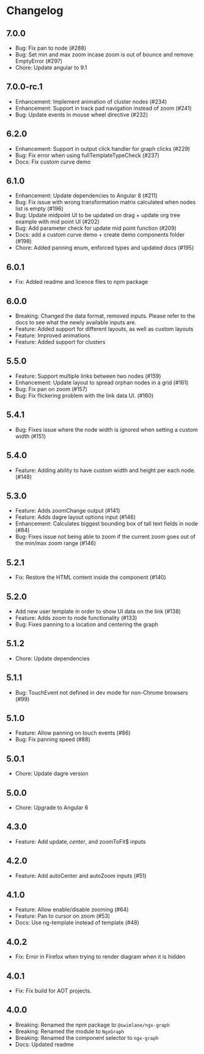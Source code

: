 # Changelog

## 7.0.0

- Bug: Fix pan to node (#288)
- Bug: Set min and max zoom incase zoom is out of bounce and remove EmptyError (#297)
- Chore: Update angular to 9.1

## 7.0.0-rc.1

- Enhancement: Implement animation of cluster nodes (#234)
- Enhancement: Support in track pad navigation instead of zoom (#241)
- Bug: Update events in mouse wheel directive (#232)

## 6.2.0

- Enhancement: Support in output click handler for graph clicks (#229)
- Bug: Fix error when using fullTemplateTypeCheck (#237)
- Docs: Fix custom curve demo

## 6.1.0

- Enhancement: Update dependencies to Angular 8 (#211)
- Bug: Fix issue with wrong transformation matrix calculated when nodes list is empty (#196)
- Bug: Update midpoint UI to be updated on drag + update org tree example with mid point UI (#202)
- Bug: Add parameter check for update mid point function (#209)
- Docs: add a custom curve demo + create demo components folder (#198)
- Chore: Added panning enum, enforced types and updated docs (#195)

## 6.0.1

- Fix: Added readme and licence files to npm package

## 6.0.0

- Breaking: Changed the data format, removed inputs. Please refer to the docs to see what the newly available inputs are.
- Feature: Added support for different layouts, as well as custom layouts
- Feature: Improved animations
- Feature: Added support for clusters

## 5.5.0

- Feature: Support multiple links between two nodes (#159)
- Enhancement: Update layout to spread orphan nodes in a grid (#161)
- Bug: Fix pan on zoom (#157)
- Bug: Fix flickering problem with the link data UI. (#160)

## 5.4.1

- Bug: Fixes issue where the node width is ignored when setting a custom width (#151)

## 5.4.0

- Feature: Adding ability to have custom width and height per each node. (#148)

## 5.3.0

- Feature: Adds zoomChange output (#141)
- Feature: Adds dagre layout options input (#146)
- Enhancement: Calculates biggest bounding box of tall text fields in node (#84)
- Bug: Fixes issue not being able to zoom if the current zoom goes out of the min/max zoom range (#146)

## 5.2.1

- Fix: Restore the HTML content inside the component (#140)

## 5.2.0

- Add new user template in order to show UI data on the link (#138)
- Feature: Adds zoom to node functionality (#133)
- Bug: Fixes panning to a location and centering the graph

## 5.1.2

- Chore: Update dependencies

## 5.1.1

- Bug: TouchEvent not defined in dev mode for non-Chrome browsers (#99)

## 5.1.0

- Feature: Allow panning on touch events (#86)
- Bug: Fix panning speed (#88)

## 5.0.1

- Chore: Update dagre version

## 5.0.0

- Chore: Upgrade to Angular 6

## 4.3.0

- Feature: Add update$, center$, and zoomToFit\$ inputs

## 4.2.0

- Feature: Add autoCenter and autoZoom inputs (#51)

## 4.1.0

- Feature: Allow enable/disable zooming (#64)
- Feature: Pan to cursor on zoom (#53)
- Docs: Use ng-template instead of template (#48)

## 4.0.2

- Fix: Error in Firefox when trying to render diagram when it is hidden

## 4.0.1

- Fix: Fix build for AOT projects.

## 4.0.0

- Breaking: Renamed the npm package to `@swimlane/ngx-graph`
- Breaking: Renamed the module to `NgxGraph`
- Breaking: Renamed the component selector to `ngx-graph`
- Docs: Updated readme
